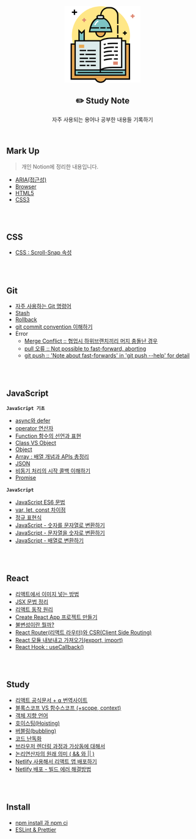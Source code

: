 <div align="center">
  <img width="200px;" src="./images/studying.png"/>
</div>
<h2 align="center">✏️ Study Note</h2>
<p align="center">자주 사용되는 용어나 공부한 내용들 기록하기</p>

<br>

## Mark Up

> 개인 Notion에 정리한 내용입니다.

- [ARIA(접근성)](https://hyerimiya.notion.site/ARIA-9b44e16099724731b72974a7b211426b)
- [Browser](https://hyerimiya.notion.site/Browser-c0f32d456a154a89a2dd55489c4338c4)
- [HTML5](https://hyerimiya.notion.site/HTML5-a2efdad4a9914e09ab116c512602bdc3)
- [CSS3](https://hyerimiya.notion.site/CSS-e56a7ac268bd43d4902da83616a44349)

<br>
<br>

## CSS

- [CSS : Scroll-Snap 속성](https://github.com/mireyhgnay/study-note/blob/main/CSS/CSS%20:%20Scroll-Snap%20%EC%86%8D%EC%84%B1.md)

<br>
<br>

## Git

- [자주 사용하는 Git 명령어](https://github.com/mireyhgnay/study-note/blob/main/Git/Git-%EC%9E%90%EC%A3%BC%20%EC%82%AC%EC%9A%A9%ED%95%98%EB%8A%94%20Git%20%EB%AA%85%EB%A0%B9%EC%96%B4.md)
- [Stash](https://github.com/mireyhgnay/study-note/blob/main/Git/Git-Stash%20%EB%AA%85%EB%A0%B9%EC%96%B4.md)
- [Rollback](<https://github.com/mireyhgnay/study-note/blob/main/Git/Git-Rollback(%EB%A1%A4%EB%B0%B1).md>)
- [git commit convention 이해하기](https://github.com/mireyhgnay/study-note/blob/main/Git/Git-commit%20convention%20%EC%9D%B4%ED%95%B4%ED%95%98%EA%B8%B0.md)
- Error
  - [Merge Conflict :: 협업시 하위브랜치끼리 머지 충돌난 경우](https://github.com/mireyhgnay/study-note/blob/main/Git/Git-Error-%ED%98%91%EC%97%85%EC%8B%9C%20%ED%95%98%EC%9C%84%EB%B8%8C%EB%9E%9C%EC%B9%98%EB%81%BC%EB%A6%AC%20%EB%A8%B8%EC%A7%80%20%EC%B6%A9%EB%8F%8C%EB%82%9C%20%EA%B2%BD%EC%9A%B0.md)
  - [pull 오류 :: Not possible to fast-forward, aborting](https://github.com/mireyhgnay/study-note/blob/main/Git/Git-Error-pull%20%EC%98%A4%EB%A5%98.md)
  - [git push :: 'Note about fast-forwards' in 'git push --help' for detail](https://github.com/mireyhgnay/study-note/blob/main/Git/Git-Error-push%20%EC%98%A4%EB%A5%98.md)

<br>
<br>

## JavaScript

**`JavaScript 기초`**

- [async와 defer](https://github.com/mireyhgnay/study-note/blob/main/JavaScript/async%EC%99%80%20defer.md)
- [operator 연산자](https://github.com/mireyhgnay/study-note/blob/main/JavaScript/operator%20%EC%97%B0%EC%82%B0%EC%9E%90.md)
- [Function 함수의 선언과 표현](https://github.com/mireyhgnay/study-note/blob/main/JavaScript/Function%20%ED%95%A8%EC%88%98%EC%9D%98%20%EC%84%A0%EC%96%B8%EA%B3%BC%20%ED%91%9C%ED%98%84.md)
- [Class VS Object](https://github.com/mireyhgnay/study-note/blob/main/JavaScript/Class%20VS%20Object.md)
- [Object](https://github.com/mireyhgnay/study-note/blob/main/JavaScript/Object.md)
- [Array : 배열 개념과 APIs 총정리](https://github.com/mireyhgnay/study-note/blob/main/JavaScript/Array%20%EB%B0%B0%EC%97%B4%20%EA%B0%9C%EB%85%90%EA%B3%BC%20APIs%20%EC%B4%9D%EC%A0%95%EB%A6%AC.md)
- [JSON](https://github.com/mireyhgnay/study-note/blob/main/JavaScript/JSON.md)
- [비동기 처리의 시작 콜백 이해하기](https://github.com/mireyhgnay/study-note/blob/main/JavaScript/%EB%B9%84%EB%8F%99%EA%B8%B0%20%EC%B2%98%EB%A6%AC%EC%9D%98%20%EC%8B%9C%EC%9E%91%20%EC%BD%9C%EB%B0%B1%20%EC%9D%B4%ED%95%B4%ED%95%98%EA%B8%B0.md)
- [Promise](https://github.com/mireyhgnay/study-note/blob/main/JavaScript/Promise.md)

**`JavaScript`**

- [JavaScript ES6 문법](https://github.com/mireyhgnay/study-note/blob/main/JavaScript/JavaScript-ES6%20%EB%AC%B8%EB%B2%95.md)
- [var, let, const 차이점](https://github.com/mireyhgnay/study-note/blob/main/JavaScript/var-let-const-%EC%B0%A8%EC%9D%B4%EC%A0%90.md)
- [정규 표현식](https://github.com/mireyhgnay/study-note/blob/main/JavaScript/%EC%A0%95%EA%B7%9C%ED%91%9C%ED%98%84%EC%8B%9D.md)
- [JavaScript - 숫자를 문자열로 변환하기](https://github.com/mireyhgnay/study-note/blob/main/JavaScript/JavaScript%20-%20%EC%88%AB%EC%9E%90%EB%A5%BC%20%EB%AC%B8%EC%9E%90%EC%97%B4%EB%A1%9C%20%EB%B3%80%ED%99%98%ED%95%98%EA%B8%B0.md)
- [JavaScript - 문자열을 숫자로 변환하기](https://github.com/mireyhgnay/study-note/blob/main/JavaScript/JavaScript%20-%20%EC%88%AB%EC%9E%90%EB%A5%BC%20%EB%AC%B8%EC%9E%90%EC%97%B4%EB%A1%9C%20%EB%B3%80%ED%99%98%ED%95%98%EA%B8%B0.md)
- [JavaScript - 배열로 변환하기](https://github.com/mireyhgnay/study-note/blob/main/JavaScript/JavaScript%20-%20%EB%B0%B0%EC%97%B4%EB%A1%9C%20%EB%B3%80%ED%99%98%ED%95%98%EA%B8%B0.md)

<br>
<br>

## React

- [리액트에서 이미지 넣는 방법](https://github.com/mireyhgnay/study-note/blob/main/React/%EB%A6%AC%EC%95%A1%ED%8A%B8%EC%97%90%EC%84%9C%20%EC%9D%B4%EB%AF%B8%EC%A7%80%20%EB%84%A3%EB%8A%94%20%EB%B0%A9%EB%B2%95.md)
- [JSX 문법 정리](https://github.com/mireyhgnay/study-note/blob/main/React/JSX%20%EB%AC%B8%EB%B2%95%20%EC%A0%95%EB%A6%AC.md)
- [리액트 동작 원리](https://github.com/mireyhgnay/study-note/blob/main/React/%EB%A6%AC%EC%95%A1%ED%8A%B8%20%EB%8F%99%EC%9E%91%20%EC%9B%90%EB%A6%AC.md)
- [Create React App 프로젝트 만들기](https://github.com/mireyhgnay/study-note/blob/main/React/Create%20React%20App%20%ED%94%84%EB%A1%9C%EC%A0%9D%ED%8A%B8%20%EB%A7%8C%EB%93%A4%EA%B8%B0.md)
- [불변성이란 뭘까?](https://github.com/mireyhgnay/study-note/blob/main/React/%EB%B6%88%EB%B3%80%EC%84%B1%EC%9D%B4%EB%9E%80%20%EB%AD%98%EA%B9%8C%3F.md)
- [React Router(리액트 라우터)와 CSR(Client Side Routing)](<https://github.com/mireyhgnay/study-note/blob/main/React/React%20Router(%EB%A6%AC%EC%95%A1%ED%8A%B8%20%EB%9D%BC%EC%9A%B0%ED%84%B0)%EC%99%80%20CSR(Client%20Side%20Routing).md>)
- [React 모듈 내보내고 가져오기(export, import)](<https://github.com/mireyhgnay/study-note/blob/main/React/React%20%EB%AA%A8%EB%93%88%20%EB%82%B4%EB%B3%B4%EB%82%B4%EA%B3%A0%20%EA%B0%80%EC%A0%B8%EC%98%A4%EA%B8%B0(export%2C%20import).md>)
- [React Hook : useCallback()](<https://github.com/mireyhgnay/study-note/blob/main/React/%EB%A6%AC%EC%95%A1%ED%8A%B8%20%ED%9B%85%20%3A%20useCallback().md>)

<br>
<br>

## Study

- [리액트 공식문서 + ⍺ 번역사이트](https://roy-jung.notion.site/ceafe6c9d0d24e3aae51199dbea133ca)
- [블록스코프 VS 함수스코프 (+scope, context)](https://github.com/mireyhgnay/study-note/blob/main/Dictionary/%EB%B8%94%EB%A1%9D%EC%8A%A4%EC%BD%94%ED%94%84%20VS%20%ED%95%A8%EC%88%98%EC%8A%A4%EC%BD%94%ED%94%84.md)
- [객체 지향 언어](https://github.com/mireyhgnay/study-note/blob/main/Dictionary/%EA%B0%9D%EC%B2%B4%20%EC%A7%80%ED%96%A5%20%EC%96%B8%EC%96%B4.md)
- [호이스팅(Hoisting)](<https://github.com/mireyhgnay/study-note/blob/main/Dictionary/%ED%98%B8%EC%9D%B4%EC%8A%A4%ED%8C%85(Hoisting).md>)
- [버블링(bubbling)](<https://github.com/mireyhgnay/study-note/blob/main/Dictionary/%EB%B2%84%EB%B8%94%EB%A7%81(Bubbling).md>)
- [코드 난독화](https://github.com/mireyhgnay/study-note/blob/main/Dictionary/%EC%BD%94%EB%93%9C%20%EB%82%9C%EB%8F%85%ED%99%94.md)
- [브라우저 렌더링 과정과 가상돔에 대해서](https://github.com/mireyhgnay/study-note/blob/main/Study/%EB%B8%8C%EB%9D%BC%EC%9A%B0%EC%A0%80%20%EB%A0%8C%EB%8D%94%EB%A7%81%20%EA%B3%BC%EC%A0%95%EA%B3%BC%20%EA%B0%80%EC%83%81%EB%8F%94.md)
- [논리연산자의 원래 의미 ( && 와 || )](<https://github.com/mireyhgnay/study-note/blob/main/Study/%EB%85%BC%EB%A6%AC%EC%97%B0%EC%82%B0%EC%9E%90%EC%9D%98%20%EC%9B%90%EB%9E%98%20%EC%9D%98%EB%AF%B8%20(%20%26%26%20%EC%99%80%20%7C%7C%20).md>)
- [Netlify 사용해서 리액트 앱 배포하기](https://github.com/mireyhgnay/study-note/blob/main/React/Netlify%20%EC%82%AC%EC%9A%A9%ED%95%B4%EC%84%9C%20%EB%A6%AC%EC%95%A1%ED%8A%B8%20%EC%95%B1%20%EB%B0%B0%ED%8F%AC%ED%95%98%EA%B8%B0.md)
- [Netlify 배포 - 빌드 에러 해결방법](https://github.com/mireyhgnay/study-note/blob/main/React/Netlify%20%EB%B9%8C%EB%93%9C%20%EC%97%90%EB%9F%AC%20%ED%95%B4%EA%B2%B0%20%EB%B0%A9%EB%B2%95.md)

<br>
<br>

## Install

- [npm install 과 npm ci](https://github.com/mireyhgnay/study-note/blob/main/Study/npm%20install%20%EA%B3%BC%20npm%20ci.md)
- [ESLint & Prettier]()
